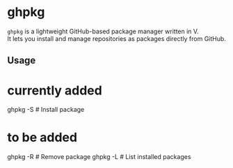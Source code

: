 # ghpkg

`ghpkg` is a lightweight GitHub-based package manager written in V.  
It lets you install and manage repositories as packages directly from GitHub.

## Usage
# currently added
ghpkg -S <package>   # Install package
# to be added
ghpkg -R <package>   # Remove package
ghpkg -L             # List installed packages
